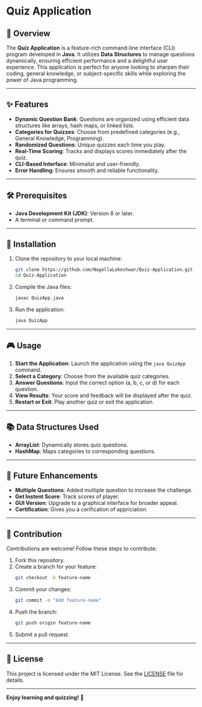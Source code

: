 # Quiz Application

## 🌟 Overview
The **Quiz Application** is a feature-rich command-line interface (CLI) program developed in **Java**. It utilizes **Data Structures** to manage questions dynamically, ensuring efficient performance and a delightful user experience. This application is perfect for anyone looking to sharpen their coding, general knowledge, or subject-specific skills while exploring the power of Java programming.

---

## ✨ Features
- **Dynamic Question Bank**: Questions are organized using efficient data structures like arrays, hash maps, or linked lists.
- **Categories for Quizzes**: Choose from predefined categories (e.g., General Knowledge, Programming).
- **Randomized Questions**: Unique quizzes each time you play.
- **Real-Time Scoring**: Tracks and displays scores immediately after the quiz.
- **CLI-Based Interface**: Minimalist and user-friendly.
- **Error Handling**: Ensures smooth and reliable functionality.

---

## 🛠️ Prerequisites
- **Java Development Kit (JDK)**: Version 8 or later.
- A terminal or command prompt.

---

## 🚀 Installation
1. Clone the repository to your local machine:
   ```bash
   git clone https://github.com/NagellaLokeshwar/Quiz-Application.git
   cd Quiz-Application
   ```
2. Compile the Java files:
   ```bash
   javac QuizApp.java
   ```
3. Run the application:
   ```bash
   java QuizApp
   ```

---

## 🎮 Usage
1. **Start the Application**: Launch the application using the `java QuizApp` command.
2. **Select a Category**: Choose from the available quiz categories.
3. **Answer Questions**: Input the correct option (a, b, c, or d) for each question.
4. **View Results**: Your score and feedback will be displayed after the quiz.
5. **Restart or Exit**: Play another quiz or exit the application.

---

## 📚 Data Structures Used
- **ArrayList**: Dynamically stores quiz questions.
- **HashMap**: Maps categories to corresponding questions.

---

## 🌟 Future Enhancements
- **Multiple Questions**: Added multiple question to increase the challenge.
- **Get Instent Score**: Track scores of player.
- **GUI Version**: Upgrade to a graphical interface for broader appeal.
- **Certification**: Gives you a cerification of appriciation.

---

## 🤝 Contribution
Contributions are welcome! Follow these steps to contribute:
1. Fork this repository.
2. Create a branch for your feature:
   ```bash
   git checkout -b feature-name
   ```
3. Commit your changes:
   ```bash
   git commit -m "Add feature-name"
   ```
4. Push the branch:
   ```bash
   git push origin feature-name
   ```
5. Submit a pull request.

---

## 📝 License
This project is licensed under the MIT License. See the [LICENSE](./LICENSE) file for details.

---

**Enjoy learning and quizzing!** 🚀

